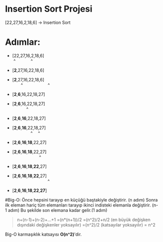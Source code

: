 Insertion Sort Projesi
======================
[22,27,16,2,18,6] -> Insertion Sort

# Adımlar:
* [22,27,16,2,18,6]
<br>&nbsp;^ &emsp; &emsp;&emsp;^ 
* [**2**,27,16,22,18,6]

* [**2**,27,16,22,18,6]
<br>&emsp;&emsp;^&emsp;&emsp;&emsp;&emsp;&emsp;&nbsp;&nbsp; ^
* [**2**,**6**,16,22,18,27]

* [**2**,**6**,16,22,18,27]
<br>&emsp;&emsp;&emsp;&nbsp;^
* [**2**,**6**,**16**,22,18,27]

* [**2**,**6**,**16**,22,18,27]
<br>&emsp;&emsp;&emsp;&emsp;&nbsp;^&emsp; ^
* [**2**,**6**,**16**,**18**,22,27]

* [**2**,**6**,**16**,**18**,22,27]
<br>&emsp;&emsp;&emsp;&emsp;&emsp;&emsp;&nbsp;^  
* [**2**,**6**,**16**,**18**,**22**,27]

* [**2**,**6**,**16**,**18**,**22**,27]
<br>&emsp;&emsp;&emsp;&emsp;&emsp;&emsp;&emsp;&emsp;&nbsp;^
* [**2**,**6**,**16**,**18**,**22**,**27**]

#Big-O:
Önce hepsini tarayıp en küçüğü baştakiyle değiştirir. (n adım)
Sonra ilk eleman hariç tüm elemanları tarayıp ikinci indisteki elemanla değiştirir. (n-1 adım)
Bu şekilde son elemana kadar gelir.(1 adım) 
> n+(n-1)+(n-2)+...+1
> =(n*(n+1))/2
> =(n^2)/2+n/2     (en büyük değişken dışındaki değişkenler yoksayılır)
> =(n^2)/2         (katsayılar yoksayılır)
> = n^2

Big-O karmaşıklık katsayısı **O(n^2)**'dir.